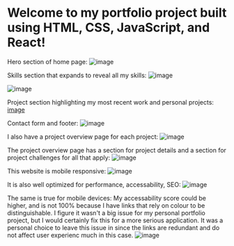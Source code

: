 # Welcome to my portfolio project built using HTML, CSS, JavaScript, and React!

Hero section of home page:
![image](https://github.com/suhas-sunder/react-portfolio-proj/assets/77464593/36574a97-cd09-4b1f-a5c9-89e8465fe403)

Skills section that expands to reveal all my skills:
![image](https://github.com/suhas-sunder/react-portfolio-proj/assets/77464593/1b0e2950-3074-4eed-8aaa-c022b76ec338)

![image](https://github.com/suhas-sunder/react-portfolio-proj/assets/77464593/f6099b24-a5ed-41e5-8422-9fa9bcaaff53)

Project section highlighting my most recent work and personal projects:
[image](https://github.com/suhas-sunder/react-portfolio-proj/assets/77464593/9a862c3e-f41d-4349-bd31-b58d5cabe74c)

Contact form and footer:
![image](https://github.com/suhas-sunder/react-portfolio-proj/assets/77464593/e2775037-b936-49db-a09b-c12dfa2240f3)

I also have a project overview page for each project: 
![image](https://github.com/suhas-sunder/react-portfolio-proj/assets/77464593/9a0ae07b-d98d-4229-b633-3d4f9ee88ff8)

The project overview page has a section for project details and a section for project challenges for all that apply:
![image](https://github.com/suhas-sunder/react-portfolio-proj/assets/77464593/5f0df378-a8c7-494a-9a79-c7766f48637f)

This website is mobile responsive:
![image](https://github.com/suhas-sunder/react-portfolio-proj/assets/77464593/273565cb-0f7f-4f2a-af0a-5da2ba64d41b)

It is also well optimized for performance, accessability, SEO:
![image](https://github.com/suhas-sunder/react-portfolio-proj/assets/77464593/c15df336-3e81-40ce-9f53-bb5728b751ee)

The same is true for mobile devices:
My accessability score could be higher, and is not 100% because I have links that rely on colour to be distinguishable. I figure it wasn't a big issue for my personal portfolio project, but I would certainly fix this for a more serious application. It was a personal choice to leave this issue in since the links are redundant and do not affect user experienc much in this case. 
![image](https://github.com/suhas-sunder/react-portfolio-proj/assets/77464593/363dcb8f-9c76-44a0-aac7-2807e9e5c1bb)







